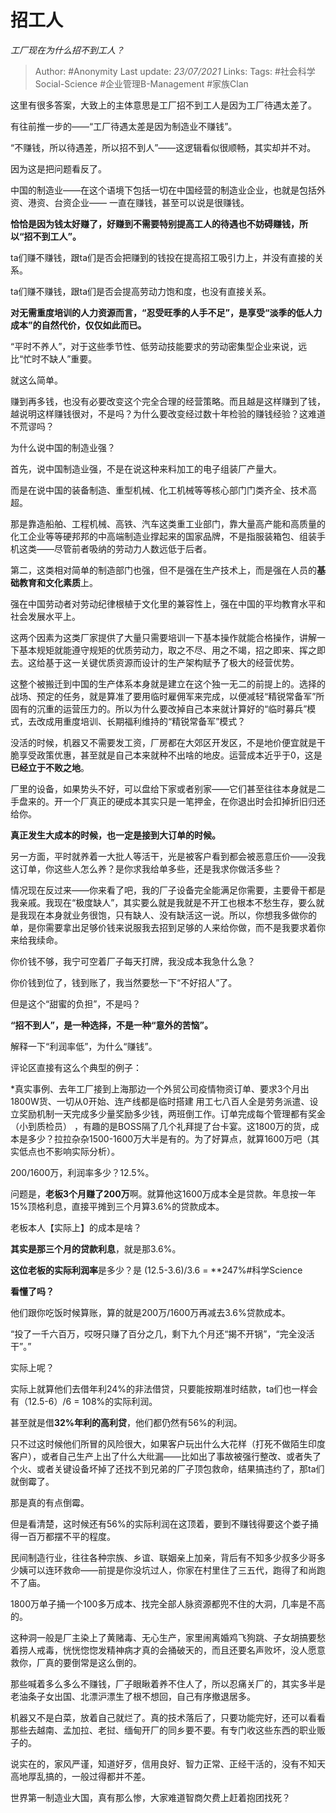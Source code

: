 # 招工人
*工厂现在为什么招不到工人？*

> Author: #Anonymity
Last update: *23/07/2021* 
Links:
Tags:  #社会科学Social-Science #企业管理B-Management #家族Clan 

这里有很多答案，大致上的主体意思是工厂招不到工人是因为工厂待遇太差了。

有往前推一步的——“工厂待遇太差是因为制造业不赚钱”。

“不赚钱，所以待遇差，所以招不到人”——这逻辑看似很顺畅，其实却并不对。

因为这是把问题看反了。

中国的制造业——在这个语境下包括一切在中国经营的制造业企业，也就是包括外资、港资、台资企业—— 一直在赚钱，甚至可以说是很赚钱。

**恰恰是因为钱太好赚了，好赚到不需要特别提高工人的待遇也不妨碍赚钱，所以“招不到工人”。**

ta们赚不赚钱，跟ta们是否会把赚到的钱投在提高招工吸引力上，并没有直接的关系。

ta们赚不赚钱，跟ta们是否会提高劳动力饱和度，也没有直接关系。

**对无需重度培训的人力资源而言，“忍受旺季的人手不足”，是享受“淡季的低人力成本”的自然代价，仅仅如此而已。**

“平时不养人”，对于这些季节性、低劳动技能要求的劳动密集型企业来说，远比“忙时不缺人”重要。

就这么简单。

赚到再多钱，也没有必要改变这个完全合理的经营策略。而且越是这样赚到了钱，越说明这样赚钱很对，不是吗？为什么要改变经过数十年检验的赚钱经验？这难道不荒谬吗？

为什么说中国的制造业强？

首先，说中国制造业强，不是在说这种来料加工的电子组装厂产量大。

而是在说中国的装备制造、重型机械、化工机械等等核心部门门类齐全、技术高超。

那是靠造船舶、工程机械、高铁、汽车这类重工业部门，靠大量高产能和高质量的化工企业等等硬邦邦的中高端制造业撑起来的国家品牌，不是指服装箱包、组装手机这类——尽管前者吸纳的劳动力人数远低于后者。

第二，这类相对简单的制造部门也强，但不是强在生产技术上，而是强在人员的**基础教育和文化素质**上。

强在中国劳动者对劳动纪律根植于文化里的兼容性上，强在中国的平均教育水平和社会发展水平上。

这两个因素为这类厂家提供了大量只需要培训一下基本操作就能合格操作，讲解一下基本规矩就能遵守规矩的优质劳动力，取之不尽、用之不竭，招之即来、挥之即去。这给基于这一关键优质资源而设计的生产架构赋予了极大的经营优势。

这整个被搬迁到中国的生产体系本身就是建立在这个独一无二的前提上的。选择的战场、预定的任务，就是算准了要用临时雇佣军来完成，以便减轻“精锐常备军”所固有的沉重的运营压力的。所以为什么要改掉自己本来就计算好的“临时募兵”模式，去改成用重度培训、长期福利维持的“精锐常备军”模式？

没活的时候，机器又不需要发工资，厂房都在大郊区开发区，不是地价便宜就是干脆享受政策优惠，甚至就是自己本来就种不出啥的地皮。运营成本近乎于0，这是**已经立于不败之地**。

厂里的设备，如果势头不好，可以盘给下家或者别家——它们甚至往往本身就是二手盘来的。开一个厂真正的硬成本其实只是一笔押金，在你退出时会扣掉折旧归还给你。

**真正发生大成本的时候，也一定是接到大订单的时候。**

另一方面，平时就养着一大批人等活干，光是被客户看到都会被恶意压价——没我这订单，你这些人怎么养？是你求我给单多些，还是我求你做活多些？

情况现在反过来——你来看了吧，我的厂子设备完全能满足你需要，主要骨干都是我亲戚。我现在“极度缺人”，其实要么就是我就是不开工也根本不愁生存，要么就是我现在本身就业务很饱，只有缺人、没有缺活这一说。所以，你想我多做你的单，是你需要拿出足够价钱来说服我去招到足够的人来给你做，而不是我要求着你来给我续命。

你价钱不够，我宁可空着厂子每天打牌，我没成本我急什么急？

你价钱到位了，钱到账了，我当然要愁一下“不好招人”了。

但是这个“甜蜜的负担”，不是吗？

**“招不到人”，是一种选择，不是一种“意外的苦恼”。**

解释一下“利润率低”，为什么“赚钱”。

评论区直接有这么个典型的例子：


*真实事例、去年工厂接到上海那边一个外贸公司疫情物资订单、要求3个月出1800W货、一切从0开始、连产线都是临时搭建 用工七八百人全是劳务派遣、设立奖励机制一天完成多少量奖励多少钱，两班倒工作。订单完成每个管理都有奖金（小到质检员） ，有趣的是BOSS隔了几个礼拜提了台卡宴。这1800万的货，成本是多少？拉拉杂杂1500-1600万大半是有的。为了好算点，就算1600万吧（其实低点也不影响实际分析）。

200/1600万，利润率多少？12.5%。

问题是，**老板3个月赚了200万**啊。就算他这1600万成本全是贷款。年息按一年15%顶格利息，直接平摊到三个月算3.6%的贷款成本。

老板本人【实际上】的成本是啥？

**其实是那三个月的贷款利息**，就是那3.6%。

**这位老板的实际利润率**是多少？是 (12.5-3.6)/3.6 = **247%#科学Science

**看懂了吗？**

他们跟你吃饭时候算账，算的就是200万/1600万再减去3.6%贷款成本。

“投了一千六百万，哎呀只赚了百分之几，剩下九个月还“揭不开锅”，“完全没活干”。”

实际上呢？

实际上就算他们去借年利24%的非法借贷，只要能按期准时结款，ta们也一样会有（12.5-6）/6 = 108%的实际利润。

甚至就是借**32%年利的高利贷**，他们都仍然有56%的利润。

只不过这时候他们所冒的风险很大，如果客户玩出什么大花样（打死不做陌生印度客户），或者自己生产上出了什么大纰漏——比如出了事故被强行整改、或者失了个火、或者关键设备坏掉了还找不到兄弟的厂子顶包救命，结果搞违约了，那ta们就倒霉了。

那是真的有点倒霉。

但是看清楚，这时候还有56%的实际利润在这顶着，要到不赚钱得要这个娄子捅得一百万都摆不平的程度。

民间制造行业，往往各种宗族、乡谊、联姻亲上加亲，背后有不知多少叔多少哥多少姨可以连环救命——前提是你没坑过人，你家在村里住了三五代，跑得了和尚跑不了庙。

1800万单子捅一个100多万成本、找完全部人脉资源都兜不住的大洞，几率是不高的。

这种洞一般是厂主染上了黄赌毒、无心生产，家里闹离婚鸡飞狗跳、子女胡搞要愁着捞人戒毒，恍恍惚惚发精神病才真的会捅破天的，而且还要名声败坏，没人愿意救你，厂真的要倒常是这么倒的。

那些喊着多么多么不赚钱，厂子眼瞅着养不住人了，所以忍痛关厂的，其实多半是老油条子女出国、北漂沪漂生了根不想回，自己有序撤退居多。

机器又不是白菜，放着自己就烂了。真的技术落后了，只要功能完好，还可以看看那些去越南、孟加拉、老挝、缅甸开厂的同乡要不要。有专门收这些东西的职业贩子的。

说实在的，家风严谨，知道好歹，信用良好、智力正常、正经干活的，没有不知天高地厚乱搞的，一般过得都并不差。

世界第一制造业大国，真有那么惨，大家难道智商欠费上赶着抱团找死？



